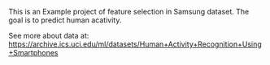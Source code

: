 This is an Example project of feature selection in Samsung dataset. The goal is to predict human acativity.

See more about data at: https://archive.ics.uci.edu/ml/datasets/Human+Activity+Recognition+Using+Smartphones
